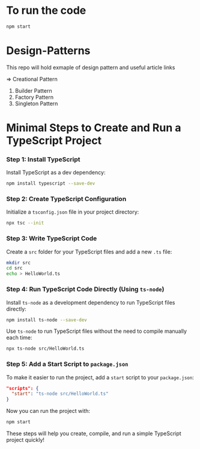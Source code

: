 # To run the code
```bash
npm start
```

# Design-Patterns
This repo will hold exmaple of design pattern and useful article links

=> Creational Pattern
1. Builder Pattern
2. Factory Pattern
3. Singleton Pattern

# Minimal Steps to Create and Run a TypeScript Project

### Step 1: Install TypeScript
Install TypeScript as a dev dependency:
```bash
npm install typescript --save-dev
```

### Step 2: Create TypeScript Configuration
Initialize a `tsconfig.json` file in your project directory:
```bash
npx tsc --init
```

### Step 3: Write TypeScript Code
Create a `src` folder for your TypeScript files and add a new `.ts` file:
```bash
mkdir src
cd src
echo > HelloWorld.ts
```

### Step 4: Run TypeScript Code Directly (Using `ts-node`)
Install `ts-node` as a development dependency to run TypeScript files directly:
```bash
npm install ts-node --save-dev
```
Use `ts-node` to run TypeScript files without the need to compile manually each time:
```bash
npx ts-node src/HelloWorld.ts
```

### Step 5: Add a Start Script to `package.json`
To make it easier to run the project, add a `start` script to your `package.json`:
```json
"scripts": {
  "start": "ts-node src/HelloWorld.ts"
}
```
Now you can run the project with:
```bash
npm start
```

These steps will help you create, compile, and run a simple TypeScript project quickly!
